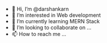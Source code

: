 - 👋 Hi, I’m @darshankarn
- 👀 I’m interested in Web development
- 🌱 I’m currently learning MERN Stack
- 💞️ I’m looking to collaborate on ...
- 📫 How to reach me ...

<!---
darshankarn/darshankarn is a ✨ special ✨ repository because its `README.md` (this file) appears on your GitHub profile.
You can click the Preview link to take a look at your changes.
--->
